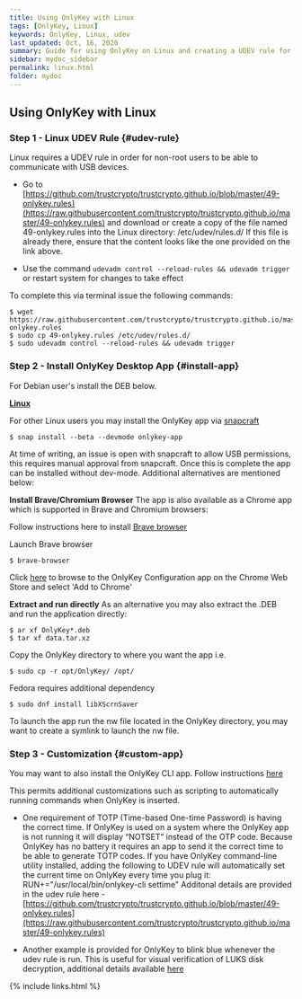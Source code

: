 ```yaml
---
title: Using OnlyKey with Linux
tags: [OnlyKey, Linux]
keywords: OnlyKey, Linux, udev
last_updated: Oct, 16, 2020
summary: Guide for using OnlyKey on Linux and creating a UDEV rule for OnlyKey.
sidebar: mydoc_sidebar
permalink: linux.html
folder: mydoc
---
```



## Using OnlyKey with Linux

### Step 1 - Linux UDEV Rule {#udev-rule}

Linux requires a UDEV rule in order for non-root users to be able to communicate with USB devices.

- Go to [https://github.com/trustcrypto/trustcrypto.github.io/blob/master/49-onlykey.rules](https://raw.githubusercontent.com/trustcrypto/trustcrypto.github.io/master/49-onlykey.rules) and download or create a copy of the file named 49-onlykey.rules into the Linux directory: /etc/udev/rules.d/ If this file is already there, ensure that the content looks like the one provided on the link above.

- Use the command `udevadm control --reload-rules && udevadm trigger` or restart system for changes to take effect

To complete this via terminal issue the following commands:

```
$ wget https://raw.githubusercontent.com/trustcrypto/trustcrypto.github.io/master/49-onlykey.rules
$ sudo cp 49-onlykey.rules /etc/udev/rules.d/
$ sudo udevadm control --reload-rules && udevadm trigger
```

### Step 2 - Install OnlyKey Desktop App {#install-app}

For Debian user's install the DEB below.

[<i class="fa fa-linux fa-2x"></i> **Linux**](https://github.com/trustcrypto/OnlyKey-App/releases/download/v5.3.1/OnlyKey_5.3.1_amd64.deb)

For other Linux users you may install the OnlyKey app via [snapcraft](https://snapcraft.io/onlykey-app)

```
$ snap install --beta --devmode onlykey-app
```

At time of writing, an issue is open with snapcraft to allow USB permissions, this requires manual approval from snapcraft. Once this is complete the app can be installed without dev-mode. Additional alternatives are mentioned below:

**Install Brave/Chromium Browser**
The app is also available as a Chrome app which is supported in Brave and Chromium browsers:

Follow instructions here to install [Brave browser](https://brave-browser.readthedocs.io/en/latest/installing-brave.html#linux)

Launch Brave browser

```
$ brave-browser
```

Click [here](https://chrome.google.com/webstore/detail/onlykey-configuration/adafilbceehejjehoccladhbkgbjmica) to browse to the OnlyKey Configuration app on the Chrome Web Store and select 'Add to Chrome'

**Extract and run directly**
As an alternative you may also extract the .DEB and run the application directly:

```
$ ar xf OnlyKey*.deb
$ tar xf data.tar.xz
```

Copy the OnlyKey directory to where you want the app i.e.

```
$ sudo cp -r opt/OnlyKey/ /opt/
```

Fedora requires additional dependency

```
$ sudo dnf install libXScrnSaver
```

To launch the app run the nw file located in the OnlyKey directory, you may want to create a symlink to launch the nw file.

### Step 3 - Customization {#custom-app}

You may want to also install the OnlyKey CLI app. Follow instructions [here](https://docs.crp.to/command-line.html)

This permits additional customizations such as scripting to automatically running commands when OnlyKey is inserted.

- One requirement of TOTP (Time-based One-time Password) is having the correct time. If OnlyKey is used on a system where the OnlyKey app is not running it will display “NOTSET” instead of the OTP code. Because OnlyKey has no battery it requires an app to send it the correct time to be able to generate TOTP codes. If you have OnlyKey command-line utility installed, adding the following to UDEV rule will automatically set the current time on OnlyKey every time you plug it: RUN+="/usr/local/bin/onlykey-cli settime"
Additonal details are provided in the udev rule here - [https://github.com/trustcrypto/trustcrypto.github.io/blob/master/49-onlykey.rules](https://raw.githubusercontent.com/trustcrypto/trustcrypto.github.io/master/49-onlykey.rules)

- Another example is provided for OnlyKey to blink blue whenever the udev rule is run. This is useful for visual verification of LUKS disk decryption, additional details available [here](https://docs.crp.to/full-disk-encryption.html)


{% include links.html %}
